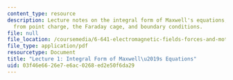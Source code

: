 ```yaml
---
content_type: resource
description: Lecture notes on the integral form of Maxwell's equations, electric field
  from point charge, the Faraday cage, and boundary conditions.
file: null
file_location: /coursemedia/6-641-electromagnetic-fields-forces-and-motion-spring-2005/03f46e6626e7e6ac0268ed2e50f6da29_lecture1.pdf
file_type: application/pdf
resourcetype: Document
title: "Lecture 1: Integral Form of Maxwell\u2019s Equations"
uid: 03f46e66-26e7-e6ac-0268-ed2e50f6da29
---
```

